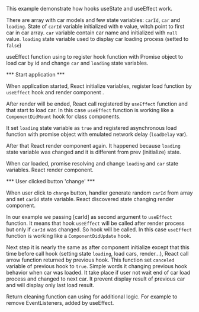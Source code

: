 This example demonstrate how hooks useState and useEffect work.

There are array with car models and few state variables: `carId`, `car` and `loading`.
State of `carId` variable initialized with `0` value, witch point to first car in car array.
`car` variable contain car name and initialized with `null` value. `loading` state
variable used to display car loading process (setted to `false`)

useEffect function using to register hook function with Promise object to load car by id
and change `car` and `loading` state variables.

*** Start application ***

When application started, React initialize variables, register load function by `useEffect` hook
and render component <App>.

After render will be ended, React call registered by `useEffect` function and that start to load car.
In this case `useEffect` function is working like a `ComponentDidMount` hook for class components.

It set `loading` state variable as `true` and registered asynchronous load function with promise
object with emulated network delay (`loadDelay` var).

After that React render component again.
It happened because `loading` state variable was changed and it is different from
prev (initialize) state.

When car loaded, promise resolving and change `loading` and `car` state variables.
React render component.

*** User clicked button 'change' ***

When user click to `change` button, handler generate random `carId` from array
and set `carId` state variable. React discovered state changing render component.

In our example we passing [carId] as second argument to `useEffect` function.
It means that hook `useEffect` will be called after render process but only if `carId` was changed.
So hook will be called.
In this case `useEffect` function is working like a `ComponentDidUpdate` hook.

Next step it is nearly the same as after component initialize
except that this time before call hook (setting state `loading`, load cars, render...),
React call arrow function returned by previous hook. This function
set `canceled` variable of previous hook to `true`. Simple words it changing
previous hook behavior when car was loaded. It take place if user not wait
end of car load process and changed to next car. It prevent display result
of previous car and will display only last load result.

Return cleaning function can using for additional logic. For example to
remove EventListeners, added by useEffect.